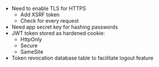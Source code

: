  * Need to enable TLS for HTTPS
   * Add XSRF token
   * Check for every request
 * Need app secret key for hashing passwords
 * JWT token stored as hardened cookie:
   * HttpOnly
   * Secure
   * SameSite
 * Token revocation database table to facilitate logout feature
